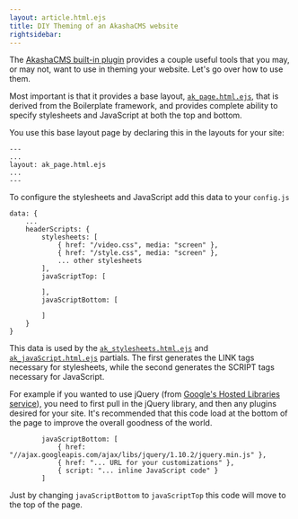 ```yaml
---
layout: article.html.ejs
title: DIY Theming of an AkashaCMS website
rightsidebar:
---
```


The [AkashaCMS built-in plugin](/plugins/builtin.html) provides a couple useful tools that you may, or may not, want to use in theming your website.  Let's go over how to use them.

Most important is that it provides a base layout, [`ak_page.html.ejs`](https://github.com/robogeek/akashacms/blob/master/builtin/layout/ak_page.html.ejs), that is derived from the Boilerplate framework, and provides complete ability to specify stylesheets and JavaScript at both the top and bottom.

You use this base layout page by declaring this in the layouts for your site:

    ---
    ...
    layout: ak_page.html.ejs
    ...
    ---

To configure the stylesheets and JavaScript add this data to your `config.js`

    data: {
        ...
        headerScripts: {
            stylesheets: [
                { href: "/video.css", media: "screen" },
                { href: "/style.css", media: "screen" },
                ... other stylesheets
            ],
            javaScriptTop: [
                
            ],
            javaScriptBottom: [
                
            ]
        }
    }

This data is used by the [`ak_stylesheets.html.ejs`](https://github.com/robogeek/akashacms/blob/master/builtin/partials/ak_stylesheets.html.ejs) and [`ak_javaScript.html.ejs`](https://github.com/robogeek/akashacms/blob/master/builtin/partials/ak_javaScript.html.ejs) partials.  The first generates the LINK tags necessary for stylesheets, while the second generates the SCRIPT tags necessary for JavaScript.

For example if you wanted to use jQuery (from [Google's Hosted Libraries service](https://developers.google.com/speed/libraries/devguide)), you need to first pull in the jQuery library, and then any plugins desired for your site.  It's recommended that this code load at the bottom of the page to improve the overall goodness of the world.

            javaScriptBottom: [
                { href: "//ajax.googleapis.com/ajax/libs/jquery/1.10.2/jquery.min.js" },
                { href: "... URL for your customizations" },
                { script: "... inline JavaScript code" }
            ]

Just by changing `javaScriptBottom` to `javaScriptTop` this code will move to the top of the page.